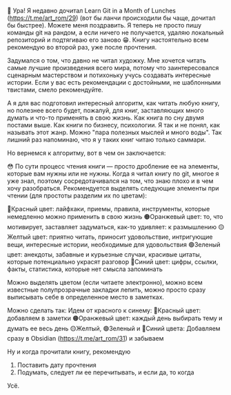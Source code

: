 🥳 Ура! Я недавно дочитал Learn Git in a Month of Lunches (https://t.me/art_rom/29) (вот бы ланчи происходили бы чаще, дочитал бы быстрее). Можете меня поздравить. Я теперь не просто пишу команды git на рандом, а если ничего не получается, удаляю локальный репозиторий и подтягиваю его заново 😁. Книгу настоятельно всем рекомендую во второй раз, уже после прочтения.

Задумался о том, что давно не читал художку. Мне хочется читать самые лучшие произведения всего мира, потому что заинтересовался сценарным мастерством и потихоньку учусь создавать интересные истории. Если у вас есть рекомендации с достойными, не шаблонными твистами, смело рекомендуйте.

А я для вас подготовил интересный алгоритм, как читать любую книгу, но полезнее всего будет, пожалуй, для книг, заставляющих много думать и что-то применять в свою жизнь. Как книга по сну двумя постами выше. Как книги по бизнесу, психологии. Я так и не понял, как называть этот жанр. Можно "пара полезных мыслей и много воды". Так лишний раз напоминаю, что я у таких книг читаю только саммари. 

Но вернемся к алгоритму, вот в чем он заключается:

😳 По сути процесс чтения книги — просто дробление ее на элементы, которые вам нужны или не нужны. Когда я читал книгу по git, многое я уже знал, поэтому сосредотачивался на том, что знаю плохо и в чем хочу разобраться. Рекомендуется выделять следующие элементы при чтении (для простоты разделим их по цветам):

🔴Красный цвет: лайфхаки, приемы, правила, инструменты, которые немедленно можно применить в свою жизнь
🟠Оранжевый цвет: то, что мотивирует, заставляет задуматься, как-то удивляет: к размышлению
🟡Желтый цвет: приятно читать, приносит удовольствие, интригующие вещи, интересные истории, необходимые для удовольствия
🟢Зеленый цвет: анекдоты, забавные и курьезные случаи, красивые цитаты, которые потенциально украсят разговор
🔵Синий цвет: цифры, ссылки, факты, статистика, которые нет смысла запоминать

Можно выделять цветом (если читаете электронно), можно всем известные полупрозрачные закладки лепить, можно просто сразу выписывать себе в определенное место в заметках.

Можно сделать так:
Идем от красного к синему:
🔴Красный цвет: добавляем в заметки
🟠Оранжевый цвет: каждый день выбирать тему и думать ее весь день
🟡Желтый, 🟢Зеленый и 🔵Синий цвета: Добавляем сразу в Obsidian (https://t.me/art_rom/31) и забываем

Ну и когда прочитали книгу, рекомендую
1) Поставить дату прочтения
2) Подумать, следует ли ее перечитывать, и если да, то когда

Усё.